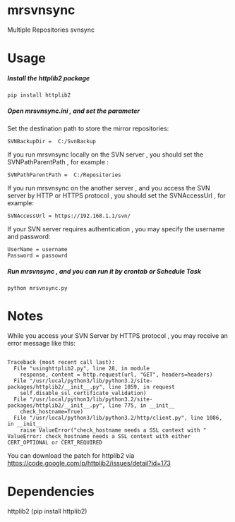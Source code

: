 mrsvnsync
=========
Multiple Repositories svnsync
		
Usage
=========
<h5>Install the httplib2 package</h5>
<pre><code>pip install httplib2</code></pre>
<h5>Open mrsvnsync.ini , and set the parameter</h5>
<p>
	Set the destination path to store the mirror repositories:
</p>
<pre><code>SVNBackupDir =  C:/SvnBackup</code></pre>
<p>If you run mrsvnsync locally on the SVN server , you should set the SVNPathParentPath , for example :</p>
<pre><code>SVNPathParentPath =  C:/Repositories</code></pre>
<p>If you run mrsvnsync on the another server , and you access the SVN server by HTTP or HTTPS protocol , you should set the SVNAccessUrl , for example:</p>
<pre><code>SVNAccessUrl = https://192.168.1.1/svn/</code></pre>
<p>
If your SVN server  requires authentication , you may specify the username and password:
</p>
<pre><code>UserName = username
Password = passowrd
</code></pre>
<h5>Run mrsvnsync , and you can run it by crontab or Schedule Task</h5>
<pre><code>python mrsvnsync.py</code></pre>


Notes
=========
While you access your SVN Server by HTTPS protocol , you may receive an error message like this:
<pre><code>
Traceback (most recent call last):
  File "usinghttplib2.py", line 28, in module
    response, content = http.request(url, "GET", headers=headers)
  File "/usr/local/python3/lib/python3.2/site-packages/httplib2/__init__.py", line 1059, in request
    self.disable_ssl_certificate_validation)
  File "/usr/local/python3/lib/python3.2/site-packages/httplib2/__init__.py", line 775, in __init__
    check_hostname=True)
  File "/usr/local/python3/lib/python3.2/http/client.py", line 1086, in __init__
    raise ValueError("check_hostname needs a SSL context with "
ValueError: check_hostname needs a SSL context with either CERT_OPTIONAL or CERT_REQUIRED
</code></pre>

You can download the patch for httplib2 via
<https://code.google.com/p/httplib2/issues/detail?id=173>

Dependencies
=========
httplib2 (pip install httplib2)
